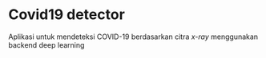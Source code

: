 # Covid19 detector

Aplikasi untuk mendeteksi COVID-19 berdasarkan citra *x-ray* menggunakan backend deep learning 
